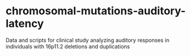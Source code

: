 # chromosomal-mutations-auditory-latency
Data and scripts for clinical study analyzing auditory responses in individuals with 16p11.2 deletions and duplications
